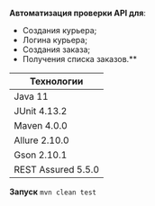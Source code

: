 **Автоматизация проверки API для**:
* Создания курьера;
* Логина курьера;
* Создания заказа;
* Получения списка заказов.**

| **Технологии** |
|----------------|
| Java 11        |
| JUnit 4.13.2   |
| Maven 4.0.0    |
| Allure 2.10.0  |
| Gson 2.10.1    |
| REST Assured 5.5.0  |

**Запуск** `mvn clean test`
